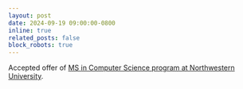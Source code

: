```yaml
---
layout: post
date: 2024-09-19 09:00:00-0800
inline: true
related_posts: false
block_robots: true
---
```


Accepted offer of [MS in Computer Science program at Northwestern University](https://www.mccormick.northwestern.edu/computer-science/academics/graduate/masters/).
